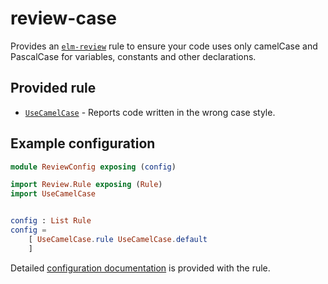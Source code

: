 # review-case

Provides an [`elm-review`](https://package.elm-lang.org/packages/jfmengels/elm-review/latest/) rule to ensure your code uses only camelCase and PascalCase for variables, constants and other declarations.

## Provided rule

- [`UseCamelCase`](https://package.elm-lang.org/packages/sparksp/elm-review-camelcase/latest/UseCamelCase) - Reports code written in the wrong case style.

## Example configuration

```elm
module ReviewConfig exposing (config)

import Review.Rule exposing (Rule)
import UseCamelCase


config : List Rule
config =
    [ UseCamelCase.rule UseCamelCase.default
    ]
```

Detailed [configuration documentation](https://package.elm-lang.org/packages/sparksp/elm-review-camelcase/latest/UseCamelCase#configuration) is provided with the rule.
